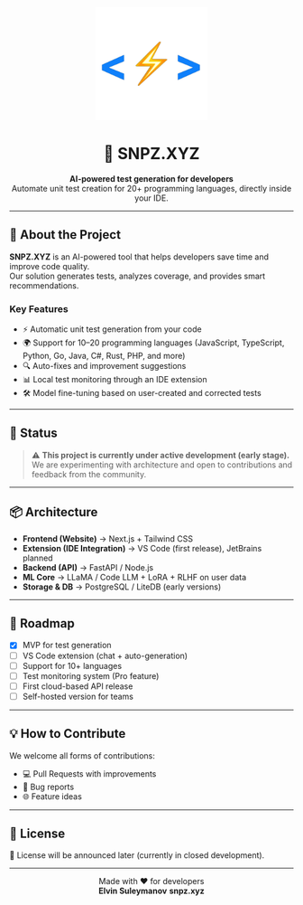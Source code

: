 <p align="center">
  <img src="logo_transparent.png" alt="SNPZ.XYZ Logo" width="200"/>
</p>

<h1 align="center">🚀 SNPZ.XYZ</h1>
<p align="center">
  <b>AI-powered test generation for developers</b><br/>
  Automate unit test creation for 20+ programming languages, directly inside your IDE.
</p>

---

## 🌟 About the Project

**SNPZ.XYZ** is an AI-powered tool that helps developers save time and improve code quality.  
Our solution generates tests, analyzes coverage, and provides smart recommendations.

### Key Features
- ⚡ Automatic unit test generation from your code  
- 🌍 Support for 10–20 programming languages (JavaScript, TypeScript, Python, Go, Java, C#, Rust, PHP, and more)  
- 🔍 Auto-fixes and improvement suggestions  
- 📊 Local test monitoring through an IDE extension  
- 🛠 Model fine-tuning based on user-created and corrected tests  

---

## 📌 Status

> ⚠️ **This project is currently under active development (early stage).**  
We are experimenting with architecture and open to contributions and feedback from the community.  

---

## 📦 Architecture

- **Frontend (Website)** → Next.js + Tailwind CSS  
- **Extension (IDE Integration)** → VS Code (first release), JetBrains planned  
- **Backend (API)** → FastAPI / Node.js  
- **ML Core** → LLaMA / Code LLM + LoRA + RLHF on user data  
- **Storage & DB** → PostgreSQL / LiteDB (early versions)  

---

## 🚀 Roadmap

- [x] MVP for test generation  
- [ ] VS Code extension (chat + auto-generation)  
- [ ] Support for 10+ languages  
- [ ] Test monitoring system (Pro feature)  
- [ ] First cloud-based API release  
- [ ] Self-hosted version for teams  

---

## 💡 How to Contribute

We welcome all forms of contributions:  
- 💻 Pull Requests with improvements  
- 🐛 Bug reports  
- 🌐 Feature ideas  

---

## 📜 License

📄 License will be announced later (currently in closed development).  

---

<p align="center">
  Made with ❤️ for developers <br/>
  <b>Elvin Suleymanov</b>
  <b>snpz.xyz</b>
</p>
